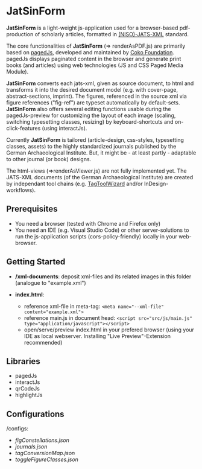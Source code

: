 # JatSinForm

**JatSinForm** is a light-weight js-application used for a browser-based pdf-production of scholarly articles, formatted in [(NISO)-JATS-XML](https://jats.nlm.nih.gov/) standard. 

The core functionalities of **JatSinForm** (=> renderAsPDF.js) are primarily based on [pagedJs](https://github.com/pagedjs/pagedjs), developed and maintained by [Coko Foundation](https://coko.foundation/). pagedJs displays paginated content in the browser and generate print books (and articles) using web technologies (JS and CSS Paged Media Module).

**JatSinForm** converts each jats-xml, given as source document, to html and transforms it into the desired document model (e.g. with cover-page, abstract-sections, imprint). The figures, referenced in the source xml via figure references ("fig-ref") are typeset automatically by default-sets. **JatSinForm** also offers several editing functions usable during the pagedJs-preview for customizing the layout of each image (scaling, switching typesetting classes, resizing) by keyboard-shortcuts and on-click-features (using interactJs). 

Currently **JatSinForm** is tailored (article-design, css-styles, typesetting classes, assets) to the highly standardized journals published by the German Archaeological Institute. But, it might be - at least partly - adaptable to other journal (or book) designs.

The html-views (=>renderAsViewer.js) are not fully implemented yet.
The JATS-XML documents (of the German Archaeological Institute) are created by independant tool chains (e.g. [TagToolWizard](https://github.com/pBxr/TagTool_WiZArd) and/or InDesign-workflows).

## Prerequisites
- You need a browser (tested with Chrome and Firefox only)
- You need an IDE (e.g. Visual Studio Code) or other server-solutions to run the js-application scripts (cors-policy-friendly) locally in your web-browser.

## Getting Started
- **/xml-documents**: deposit xml-files and its related images in this folder (analogue to "example.xml")

- **index.html**: 
    - reference xml-file in meta-tag: `<meta name="--xml-file" content="example.xml">`
    - reference main.js in document head: `<script src="src/js/main.js" type="application/javascript"></script>` 
    - open/serve/preview index.html in your prefered browser (using your IDE as local webserver. Installing "Live Preview"-Extension recommended)

## Libraries
- pagedJs
- interactJs
- qrCodeJs
- highlightJs

## Configurations
/configs:

- *figConstellations.json*
- *journals.json*
- *tagConversionMap.json*
- *toggleFigureClasses.json*












